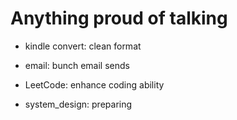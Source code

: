 # Anything proud of talking

- kindle convert: clean format

- email: bunch email sends

- LeetCode: enhance coding ability

- system_design: preparing
